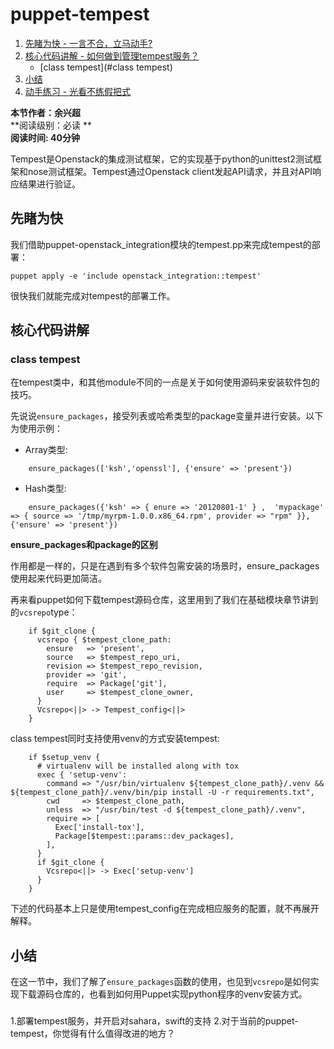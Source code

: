 # puppet-tempest

1. [先睹为快 - 一言不合，立马动手?](#先睹为快)
2. [核心代码讲解 - 如何做到管理tempest服务？](#核心代码讲解)
    - [class tempest](#class tempest)
3. [小结](##小结)
4. [动手练习 - 光看不练假把式](##动手练习)

**本节作者：余兴超**    
**阅读级别：必读 **  
**阅读时间: 40分钟**

Tempest是Openstack的集成测试框架，它的实现基于python的unittest2测试框架和nose测试框架。Tempest通过Openstack client发起API请求，并且对API响应结果进行验证。

## 先睹为快

我们借助puppet-openstack_integration模块的tempest.pp来完成tempest的部署：
```shell
puppet apply -e 'include openstack_integration::tempest'
```
很快我们就能完成对tempest的部署工作。

## 核心代码讲解

### class tempest

在tempest类中，和其他module不同的一点是关于如何使用源码来安装软件包的技巧。

先说说`ensure_packages`，接受列表或哈希类型的package变量并进行安装。以下为使用示例：

- Array类型:

```puppet
    ensure_packages(['ksh','openssl'], {'ensure' => 'present'})
```

- Hash类型:

```puppet
    ensure_packages({'ksh' => { enure => '20120801-1' } ,  'mypackage' => { source => '/tmp/myrpm-1.0.0.x86_64.rpm', provider => "rpm" }}, {'ensure' => 'present'})
```
**ensure_packages和package的区别** 

作用都是一样的，只是在遇到有多个软件包需安装的场景时，ensure_packages使用起来代码更加简洁。

再来看puppet如何下载tempest源码仓库，这里用到了我们在基础模块章节讲到的`vcsrepo`type：

```puppet
    if $git_clone {
      vcsrepo { $tempest_clone_path:
        ensure   => 'present',
        source   => $tempest_repo_uri,
        revision => $tempest_repo_revision,
        provider => 'git',
        require  => Package['git'],
        user     => $tempest_clone_owner,
      }
      Vcsrepo<||> -> Tempest_config<||>
    }
```
class tempest同时支持使用venv的方式安装tempest:

```puppet
    if $setup_venv {
      # virtualenv will be installed along with tox
      exec { 'setup-venv':
        command => "/usr/bin/virtualenv ${tempest_clone_path}/.venv && ${tempest_clone_path}/.venv/bin/pip install -U -r requirements.txt",
        cwd     => $tempest_clone_path,
        unless  => "/usr/bin/test -d ${tempest_clone_path}/.venv",
        require => [
          Exec['install-tox'],
          Package[$tempest::params::dev_packages],
        ],
      }
      if $git_clone {
        Vcsrepo<||> -> Exec['setup-venv']
      }
    }
```
下述的代码基本上只是使用tempest_config在完成相应服务的配置，就不再展开解释。

## 小结

在这一节中，我们了解了`ensure_packages`函数的使用，也见到`vcsrepo`是如何实现下载源码仓库的，也看到如何用Puppet实现python程序的venv安装方式。

###

1.部署tempest服务，并开启对sahara，swift的支持
2.对于当前的puppet-tempest，你觉得有什么值得改进的地方？